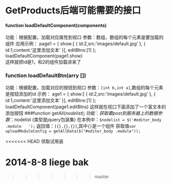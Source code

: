 GetProducts后端可能需要的接口
===========
#### function loadDefaultComponent(components)
功能：根据配置，加载对应属性到视口
参数：数组，数组的每个元素是要加载的组件
应用示例：
  	page1 = {
  		show:[
			{
				id:2,src:'images/default.jpg'
			},
			{
				id:1,content:'这里添加文本'
			}],
			editBtns:[1]
		};
		loadDefaultComponent(page1.show)	
这样就把id是1，和2的组件加载进来了
### function loadDefaultBtn(arry [])
功能：根据配置，加载对应的按钮到视口
参数：`[int b,int a]`,数组的每个元素是按钮添加的id
示例：
	age1 = {
  		show:[
			{
				id:2,src:'images/default.jpg'
			},
			{
				id:1,content:'这里添加文本'
			}],
			editBtns:[1]
		};
		loadDefaultComponent(page1.editBtns)
这样就在视口下面添加了一个富文本的添加按钮
###function getAll($nodelist);
功能：获取要post到服务器上的数据
参数：$nodelist (类型是jquery包装集)
在本例中：`$nodelist = $('#editor_body .module	');`
返回值：`[{},{},{}]`,其中`{}`是一个组件
获取值`var uploadModuleConfig = getAllData($("#editor_body .module"));`

<<<<<<< HEAD
领取试用装

2014-8-8 liege bak 
=======
>>>>>>> master
